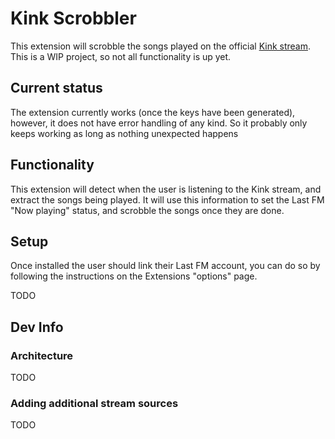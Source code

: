 # Kink Scrobbler
This extension will scrobble the songs played on the official [Kink stream](https://kink.nl/player?stream=stream.kink).
This is a WIP project, so not all functionality is up yet.

## Current status
The extension currently works (once the keys have been generated), however, it does not have error handling of any kind.
So it probably only keeps working as long as nothing unexpected happens

## Functionality
This extension will detect when the user is listening to the Kink stream, and extract the songs being played.
It will use this information to set the Last FM "Now playing" status, and scrobble the songs once they are done.

## Setup
Once installed the user should link their Last FM account, you can do so by following the instructions on the Extensions "options" page.

TODO

## Dev Info
### Architecture
TODO

### Adding additional stream sources
TODO